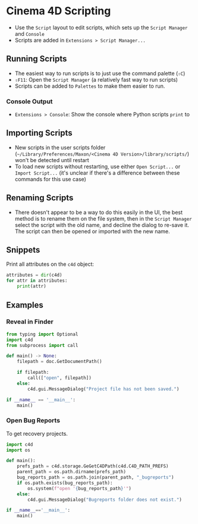# Cinema 4D Scripting

- Use the `Script` layout to edit scripts, which sets up the `Script Manager` and `Console`
- Scripts are added in `Extensions > Script Manager...`

## Running Scripts

- The easiest way to run scripts is to just use the command palette (`⇧C`)
- `⇧F11`: Open the `Script Manager` (a relatively fast way to run scripts)
- Scripts can be added to `Palettes` to make them easier to run.

### Console Output

- `Extensions > Console`: Show the console where Python scripts `print` to

## Importing Scripts

- New scripts in the user scripts folder (`~/Library/Preferences/Maxon/<Cinema 4D Version>/library/scripts/`) won't be detected until restart
- To load new scripts without restarting, use either `Open Script...` or `Import Script...` (it's unclear if there's a difference between these commands for this use case)

## Renaming Scripts

- There doesn't appear to be a way to do this easily in the UI, the best method is to rename them on the file system, then in the `Script Manager` select the script with the old name, and decline the dialog to re-save it. The script can then be opened or imported with the new name.

## Snippets

Print all attributes on the `c4d` object:

``` python
attributes = dir(c4d)
for attr in attributes:
	print(attr)
```

## Examples

### Reveal in Finder

``` python
from typing import Optional
import c4d
from subprocess import call

def main() -> None:
    filepath = doc.GetDocumentPath()

    if filepath:
        call(["open", filepath])
    else:
        c4d.gui.MessageDialog("Project file has not been saved.")

if __name__ == '__main__':
    main()
```

### Open Bug Reports

To get recovery projects.

``` python
import c4d
import os

def main():
    prefs_path = c4d.storage.GeGetC4DPath(c4d.C4D_PATH_PREFS)
    parent_path = os.path.dirname(prefs_path)
    bug_reports_path = os.path.join(parent_path, "_bugreports")
    if os.path.exists(bug_reports_path):
        os.system(f"open '{bug_reports_path}'")
    else:
        c4d.gui.MessageDialog("Bugreports folder does not exist.")

if __name__=='__main__':
    main()
```
